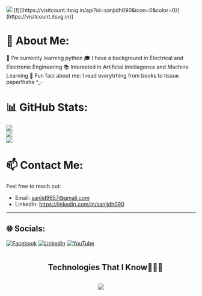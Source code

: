 <!--horizontal divider(gradiant)-->
<img src="https://user-images.githubusercontent.com/73097560/115834477-dbab4500-a447-11eb-908a-139a6edaec5c.gif">
[![](https://visitcount.itsvg.in/api?id=sanjidh090&icon=0&color=0)](https://visitcount.itsvg.in)]

# 💫 About Me:
🌱 I’m currently learning python
🎓 I have a background in Electrical and Electronic Engineering
📚 Interested in Artificial Intellegence and Machine Learning
🌟 Fun fact about me: I read everytrhing from books to tissue paper!haha ^_-


# 📊 GitHub Stats:
![](https://github-readme-stats.vercel.app/api?username=Sanjidh090&theme=shadow_blue&hide_border=false&include_all_commits=true&count_private=true)<br/>
![](https://github-readme-streak-stats.herokuapp.com/?user=Sanjidh090&theme=shadow_blue&hide_border=false)<br/>
![](https://github-readme-stats.vercel.app/api/top-langs/?username=Sanjidh090&theme=shadow_blue&hide_border=false&include_all_commits=true&count_private=true&layout=compact)

# 📫 Contact Me:
Feel free to reach out:
- Email: sanjid9657@gmail.com
- LinkedIn: https://linkedin.com/in/sanjidh090
---

## 🌐 Socials:
[![Facebook](https://img.shields.io/badge/Facebook-%231877F2.svg?logo=Facebook&logoColor=white)](https://facebook.com/sanjidh090) 
[![LinkedIn](https://img.shields.io/badge/LinkedIn-%230077B5.svg?logo=linkedin&logoColor=white)](https://linkedin.com/in/sanjidh090) [![YouTube](https://img.shields.io/badge/YouTube-%23FF0000.svg?logo=YouTube&logoColor=white)](https://youtube.com/@sanjidh090) 

<!--h1 without bottom border-->
<div id="user-content-toc">
  <ul align="center">
    <summary><h2 style="display: inline-block">Technologies That I Know👨🏻‍💻</h2></summary>
  </ul>
</div>
<!--tech stack icons-->
<p align="center">
  <a href="https://skillicons.dev">
    <img src="https://skillicons.dev/icons?i=c,cpp,github,py,vscode,arduino,html,js,linux,git,devto,notion,discord&perline=14" />
  </a>
</p>
